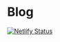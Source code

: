 # Blog
[![Netlify Status](https://api.netlify.com/api/v1/badges/af74fc26-e1cc-4612-b97b-f68bcfff0f81/deploy-status)](https://app.netlify.com/sites/yuku/deploys)